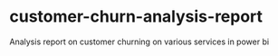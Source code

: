 # customer-churn-analysis-report
Analysis report on customer churning on various services in power bi
